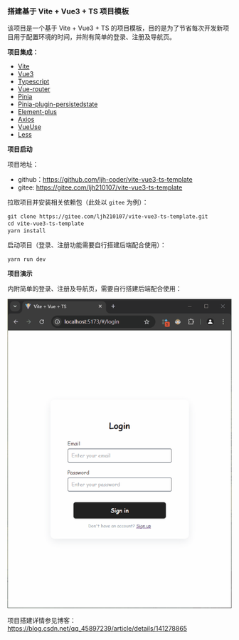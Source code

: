 ### 搭建基于 Vite + Vue3 + TS 项目模板


该项目是一个基于 Vite + Vue3 + TS 的项目模板，目的是为了节省每次开发新项目用于配置环境的时间，并附有简单的登录、注册及导航页。

**项目集成：**

- [Vite](https://cn.vitejs.dev/guide/)
- [Vue3](https://cn.vuejs.org/guide/introduction)
- [Typescript](https://www.tslang.cn/docs/handbook/typescript-in-5-minutes.html)
- [Vue-router](https://router.vuejs.org/zh/guide/)
- [Pinia](https://pinia.web3doc.top/introduction.html)
- [Pinia-plugin-persistedstate](https://prazdevs.github.io/pinia-plugin-persistedstate/zh/guide/)
- [Element-plus](https://element-plus.org/zh-CN/component/overview.html)
- [Axios](https://www.axios-http.cn/docs/intro)
- [VueUse](https://vueuse.nodejs.cn/functions.html)
- [Less](https://less.bootcss.com/#%E6%A6%82%E8%A7%88)

**项目启动**

项目地址：

- github：<https://github.com/ljh-coder/vite-vue3-ts-template>
- gitee: <https://gitee.com/ljh210107/vite-vue3-ts-template>

拉取项目并安装相关依赖包（此处以 `gitee` 为例）：

```shell
git clone https://gitee.com/ljh210107/vite-vue3-ts-template.git
cd vite-vue3-ts-template
yarn install
```

启动项目（登录、注册功能需要自行搭建后端配合使用）：
```shell
yarn run dev
```

**项目演示**

内附简单的登录、注册及导航页，需要自行搭建后端配合使用：

![alt 项目演示](./imgs/1.gif)

项目搭建详情参见博客：<https://blog.csdn.net/qq_45897239/article/details/141278865>